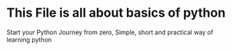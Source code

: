 # This File is all about basics of python 
Start your Python Journey from zero, Simple, short and practical way of learning python 
